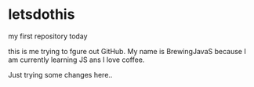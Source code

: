 # letsdothis
my first repository today

this is me trying to fgure out GitHub. My name is BrewingJavaS because I am currently learning JS ans I love coffee. 

Just trying some changes here.. 
